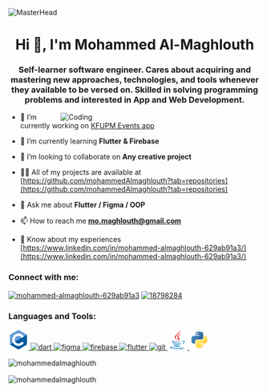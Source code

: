 ![MasterHead](https://marketplace.canva.com/EAENvp21inc/1/0/1600w/canva-simple-work-linkedin-banner-qt_TMRJF4m0.jpg)
<h1 align="center">Hi 👋, I'm Mohammed Al-Maghlouth</h1>
<h3 align="center">Self-learner software engineer. Cares about acquiring and mastering new approaches, technologies, and tools whenever they available to be versed on. Skilled in solving programming problems and interested in App and Web Development.</h3>
<img align="right" alt="Coding" width="400" src="https://i.pinimg.com/originals/e4/26/70/e426702edf874b181aced1e2fa5c6cde.gif">


- 🔭 I’m currently working on [KFUPM Events app](https://github.com/mohammedAlmaghlouth/soccer)

- 🌱 I’m currently learning **Flutter & Firebase**

- 👯 I’m looking to collaborate on **Any creative project**

- 👨‍💻 All of my projects are available at [https://github.com/mohammedAlmaghlouth?tab=repositories](https://github.com/mohammedAlmaghlouth?tab=repositories)

- 💬 Ask me about **Flutter / Figma / OOP**

- 📫 How to reach me **mo.maghlouth@gmail.com**

- 📄 Know about my experiences [https://www.linkedin.com/in/mohammed-almaghlouth-629ab91a3/](https://www.linkedin.com/in/mohammed-almaghlouth-629ab91a3/)

<h3 align="left">Connect with me:</h3>
<p align="left">

<a href="https://linkedin.com/in/mohammed-almaghlouth-629ab91a3" target="blank"><img align="center" src="https://raw.githubusercontent.com/rahuldkjain/github-profile-readme-generator/master/src/images/icons/Social/linked-in-alt.svg" alt="mohammed-almaghlouth-629ab91a3" height="30" width="40" /></a>
<a href="https://stackoverflow.com/users/18798284" target="blank"><img align="center" src="https://raw.githubusercontent.com/rahuldkjain/github-profile-readme-generator/master/src/images/icons/Social/stack-overflow.svg" alt="18798284" height="30" width="40" /></a>
</p>

<h3 align="left">Languages and Tools:</h3>
<p align="left"> <a href="https://www.cprogramming.com/" target="_blank" rel="noreferrer"> <img src="https://raw.githubusercontent.com/devicons/devicon/master/icons/c/c-original.svg" alt="c" width="40" height="40"/> </a> <a href="https://dart.dev" target="_blank" rel="noreferrer"> <img src="https://www.vectorlogo.zone/logos/dartlang/dartlang-icon.svg" alt="dart" width="40" height="40"/> </a> <a href="https://www.figma.com/" target="_blank" rel="noreferrer"> <img src="https://www.vectorlogo.zone/logos/figma/figma-icon.svg" alt="figma" width="40" height="40"/> </a> <a href="https://firebase.google.com/" target="_blank" rel="noreferrer"> <img src="https://www.vectorlogo.zone/logos/firebase/firebase-icon.svg" alt="firebase" width="40" height="40"/> </a> <a href="https://flutter.dev" target="_blank" rel="noreferrer"> <img src="https://www.vectorlogo.zone/logos/flutterio/flutterio-icon.svg" alt="flutter" width="40" height="40"/> </a> <a href="https://git-scm.com/" target="_blank" rel="noreferrer"> <img src="https://www.vectorlogo.zone/logos/git-scm/git-scm-icon.svg" alt="git" width="40" height="40"/> </a> <a href="https://www.java.com" target="_blank" rel="noreferrer"> <img src="https://raw.githubusercontent.com/devicons/devicon/master/icons/java/java-original.svg" alt="java" width="40" height="40"/> </a> <a href="https://www.python.org" target="_blank" rel="noreferrer"> <img src="https://raw.githubusercontent.com/devicons/devicon/master/icons/python/python-original.svg" alt="python" width="40" height="40"/> </a> </p>

<p><img align="center" src="https://github-readme-stats.vercel.app/api/top-langs?username=mohammedalmaghlouth&show_icons=true&locale=en&layout=compact" alt="mohammedalmaghlouth" /></p>

<p><img align="center" src="https://github-readme-streak-stats.herokuapp.com/?user=mohammedalmaghlouth&" alt="mohammedalmaghlouth" /></p>
